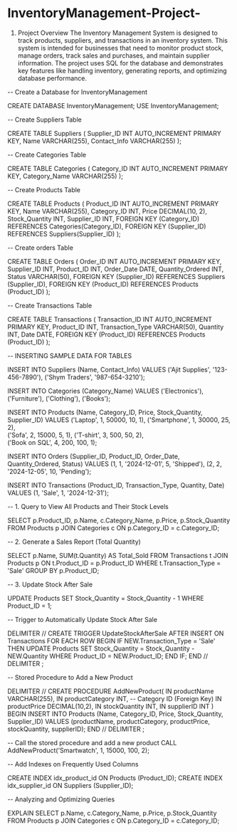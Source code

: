 # InventoryManagement-Project-

1. Project Overview
The Inventory Management System is designed to track products, suppliers, and transactions in an inventory system. This system is intended for businesses that need to monitor product stock, manage orders, track sales and purchases, and maintain supplier information. The project uses SQL for the database and demonstrates key features like handling inventory, generating reports, and optimizing database performance.



-- Create a Database for InventoryManagement 
 
CREATE DATABASE InventoryManagement;
USE InventoryManagement;

-- Create Suppliers Table

CREATE TABLE Suppliers (
    Supplier_ID INT AUTO_INCREMENT PRIMARY KEY,
    Name VARCHAR(255),
    Contact_Info VARCHAR(255)
);

-- Create Categories Table

CREATE TABLE Categories (
    Category_ID INT AUTO_INCREMENT PRIMARY KEY,
    Category_Name VARCHAR(255)
);

-- Create Products Table

CREATE TABLE Products (
    Product_ID INT AUTO_INCREMENT PRIMARY KEY,
    Name VARCHAR(255),
    Category_ID INT,
    Price DECIMAL(10, 2),
    Stock_Quantity INT,
    Supplier_ID INT,
    FOREIGN KEY (Category_ID) REFERENCES Categories(Category_ID), 
    FOREIGN KEY (Supplier_ID) REFERENCES Suppliers(Supplier_ID)
);

-- Create orders Table

CREATE TABLE Orders (
    Order_ID INT AUTO_INCREMENT PRIMARY KEY,
    Supplier_ID INT,
    Product_ID INT,
    Order_Date DATE,
    Quantity_Ordered INT,
    Status VARCHAR(50),
    FOREIGN KEY (Supplier_ID)
        REFERENCES Suppliers (Supplier_ID),
    FOREIGN KEY (Product_ID)
        REFERENCES Products (Product_ID)
);


-- Create Transactions Table

CREATE TABLE Transactions (
    Transaction_ID INT AUTO_INCREMENT PRIMARY KEY,
    Product_ID INT,
    Transaction_Type VARCHAR(50),
    Quantity INT,
    Date DATE,
    FOREIGN KEY (Product_ID)
        REFERENCES Products (Product_ID)
);


-- INSERTING SAMPLE DATA FOR TABLES

INSERT INTO Suppliers (Name, Contact_Info)
VALUES 
('Ajit Supplies', '123-456-7890'),
('Shym Traders', '987-654-3210');

INSERT INTO Categories (Category_Name)
VALUES 
('Electronics'),
('Furniture'),
('Clothing'),
('Books');

INSERT INTO Products (Name, Category_ID, Price, Stock_Quantity, Supplier_ID)
VALUES 
('Laptop', 1, 50000, 10, 1), 
('Smartphone', 1, 30000, 25, 2),  
('Sofa', 2, 15000, 5, 1), 
('T-shirt', 3, 500, 50, 2),  
('Book on SQL', 4, 200, 100, 1);  

INSERT INTO Orders (Supplier_ID, Product_ID, Order_Date, Quantity_Ordered, Status)
VALUES 
(1, 1, '2024-12-01', 5, 'Shipped'),
(2, 2, '2024-12-05', 10, 'Pending');

INSERT INTO Transactions (Product_ID, Transaction_Type, Quantity, Date)
VALUES (1, 'Sale', 1, '2024-12-31');



-- 1. Query to View All Products and Their Stock Levels

SELECT p.Product_ID, p.Name, c.Category_Name, p.Price, p.Stock_Quantity
FROM Products p
JOIN Categories c ON p.Category_ID = c.Category_ID;

-- 2. Generate a Sales Report (Total Quantity)

SELECT p.Name, SUM(t.Quantity) AS Total_Sold
FROM Transactions t
JOIN Products p ON t.Product_ID = p.Product_ID
WHERE t.Transaction_Type = 'Sale'
GROUP BY p.Product_ID;

-- 3. Update Stock After Sale

UPDATE Products
SET Stock_Quantity = Stock_Quantity - 1
WHERE Product_ID = 1;


-- Trigger to Automatically Update Stock After Sale

DELIMITER //
CREATE TRIGGER UpdateStockAfterSale
AFTER INSERT ON Transactions
FOR EACH ROW
BEGIN
    IF NEW.Transaction_Type = 'Sale' THEN
        UPDATE Products
        SET Stock_Quantity = Stock_Quantity - NEW.Quantity
        WHERE Product_ID = NEW.Product_ID;
    END IF;
END //
DELIMITER ;

-- Stored Procedure to Add a New Product

DELIMITER //
CREATE PROCEDURE AddNewProduct(
    IN productName VARCHAR(255),
    IN productCategory INT,   -- Category ID (Foreign Key)
    IN productPrice DECIMAL(10,2),
    IN stockQuantity INT,
    IN supplierID INT
)
BEGIN
    INSERT INTO Products (Name, Category_ID, Price, Stock_Quantity, Supplier_ID)
    VALUES (productName, productCategory, productPrice, stockQuantity, supplierID);
END //
DELIMITER ;

-- Call the stored procedure and add a new product
CALL AddNewProduct('Smartwatch', 1, 15000, 100, 2);


-- Add Indexes on Frequently Used Columns

CREATE INDEX idx_product_id ON Products (Product_ID);
CREATE INDEX idx_supplier_id ON Suppliers (Supplier_ID);


-- Analyzing and Optimizing Queries

EXPLAIN SELECT p.Name, c.Category_Name, p.Price, p.Stock_Quantity
FROM Products p
JOIN Categories c ON p.Category_ID = c.Category_ID;






